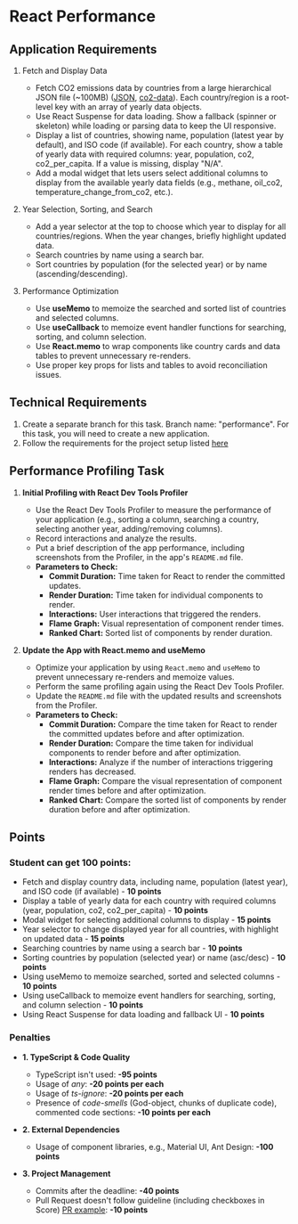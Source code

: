 # React Performance

## Application Requirements

1. Fetch and Display Data

   - Fetch CO2 emissions data by countries from a large hierarchical JSON file (~100MB) ([JSON](https://nyc3.digitaloceanspaces.com/owid-public/data/co2/owid-co2-data.json), [co2-data](https://github.com/owid/co2-data)). Each country/region is a root-level key with an array of yearly data objects.
   - Use React Suspense for data loading. Show a fallback (spinner or skeleton) while loading or parsing data to keep the UI responsive.
   - Display a list of countries, showing name, population (latest year by default), and ISO code (if available). For each country, show a table of yearly data with required columns: year, population, co2, co2_per_capita. If a value is missing, display "N/A".
   - Add a modal widget that lets users select additional columns to display from the available yearly data fields (e.g., methane, oil_co2, temperature_change_from_co2, etc.).

2. Year Selection, Sorting, and Search

   - Add a year selector at the top to choose which year to display for all countries/regions. When the year changes, briefly highlight updated data.
   - Search countries by name using a search bar.
   - Sort countries by population (for the selected year) or by name (ascending/descending).

3. Performance Optimization
   - Use **useMemo** to memoize the searched and sorted list of countries and selected columns.
   - Use **useCallback** to memoize event handler functions for searching, sorting, and column selection.
   - Use **React.memo** to wrap components like country cards and data tables to prevent unnecessary re-renders.
   - Use proper key props for lists and tables to avoid reconciliation issues.

## Technical Requirements

1. Create a separate branch for this task. Branch name: "performance". For this task, you will need to create a new application.
2. Follow the requirements for the project setup listed [here](./project-setup.md)

## Performance Profiling Task

1. **Initial Profiling with React Dev Tools Profiler**

   - Use the React Dev Tools Profiler to measure the performance of your application (e.g., sorting a column, searching a country, selecting another year, adding/removing columns).
   - Record interactions and analyze the results.
   - Put a brief description of the app performance, including screenshots from the Profiler, in the app's `README.md` file.
   - **Parameters to Check:**
     - **Commit Duration:** Time taken for React to render the committed updates.
     - **Render Duration:** Time taken for individual components to render.
     - **Interactions:** User interactions that triggered the renders.
     - **Flame Graph:** Visual representation of component render times.
     - **Ranked Chart:** Sorted list of components by render duration.

2. **Update the App with React.memo and useMemo**
   - Optimize your application by using `React.memo` and `useMemo` to prevent unnecessary re-renders and memoize values.
   - Perform the same profiling again using the React Dev Tools Profiler.
   - Update the `README.md` file with the updated results and screenshots from the Profiler.
   - **Parameters to Check:**
     - **Commit Duration:** Compare the time taken for React to render the committed updates before and after optimization.
     - **Render Duration:** Compare the time taken for individual components to render before and after optimization.
     - **Interactions:** Analyze if the number of interactions triggering renders has decreased.
     - **Flame Graph:** Compare the visual representation of component render times before and after optimization.
     - **Ranked Chart:** Compare the sorted list of components by render duration before and after optimization.

## Points

### Student can get 100 points:

- Fetch and display country data, including name, population (latest year), and ISO code (if available) - **10 points**
- Display a table of yearly data for each country with required columns (year, population, co2, co2_per_capita) - **10 points**
- Modal widget for selecting additional columns to display - **15 points**
- Year selector to change displayed year for all countries, with highlight on updated data - **15 points**
- Searching countries by name using a search bar - **10 points**
- Sorting countries by population (selected year) or name (asc/desc) - **10 points**
- Using useMemo to memoize searched, sorted and selected columns - **10 points**
- Using useCallback to memoize event handlers for searching, sorting, and column selection - **10 points**
- Using React Suspense for data loading and fallback UI - **10 points**

### Penalties

- **1. TypeScript & Code Quality**

  - TypeScript isn't used: **-95 points**
  - Usage of _any_: **-20 points per each**
  - Usage of _ts-ignore_: **-20 points per each**
  - Presence of _code-smells_ (God-object, chunks of duplicate code), commented code sections: **-10 points per each**

- **2. External Dependencies**

  - Usage of component libraries, e.g., Material UI, Ant Design: **-100 points**

- **3. Project Management**
  - Commits after the deadline: **-40 points**
  - Pull Request doesn't follow guideline (including checkboxes in Score) [PR example](https://rs.school/docs/en/pull-request-review-process#pull-request-description-must-contain-the-following): **-10 points**

